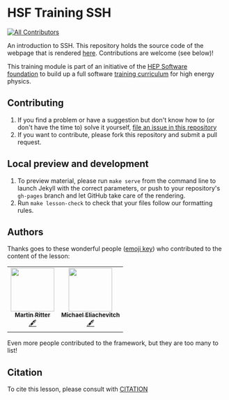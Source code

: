 HSF Training SSH
==============

<!-- ALL-CONTRIBUTORS-BADGE:START - Do not remove or modify this section -->
[![All Contributors](https://img.shields.io/badge/all_contributors-2-orange.svg?style=flat-square)](#contributors-)
<!-- ALL-CONTRIBUTORS-BADGE:END -->

An introduction to SSH. This repository holds the source code of the webpage that is rendered [here](https://hsf-training.github.io/hsf-training-ssh-webpage/). Contributions are welcome (see below)!

This training module is part of an initiative of the [HEP Software foundation](https://hepsoftwarefoundation.org/) to build up a full software [training curriculum](https://hepsoftwarefoundation.org/training/curriculum) for high energy physics.

## Contributing

1. If you find a problem or have a suggestion but don't know how to (or don't have the time to) solve it yourself, [file an issue in this repository](https://github.com/hsf-training/hsf-training-cicd/issues)
2. If you want to contribute, please fork this repository and submit a pull request.

## Local preview and development

1.  To preview material,
    please run `make serve` from the command line
    to launch Jekyll with the correct parameters,
    or push to your repository's `gh-pages` branch
and let GitHub take care of the rendering.
2.  Run `make lesson-check` to check that your files follow our formatting rules.

## Authors

Thanks goes to these wonderful people ([emoji key](https://allcontributors.org/docs/en/emoji-key)) who contributed to
the content of the lesson:

<!-- ALL-CONTRIBUTORS-LIST:START - Do not remove or modify this section -->
<!-- prettier-ignore-start -->
<!-- markdownlint-disable -->
<table>
  <tr>
    <td align="center"><a href="https://github.com/daritter"><img src="https://avatars.githubusercontent.com/u/1186338?v=4?s=100" width="100px;" alt=""/><br /><sub><b>Martin Ritter</b></sub></a><br /><a href="#content-daritter" title="Content">🖋</a></td>
    <td align="center"><a href="https://github.com/meliache"><img src="https://avatars.githubusercontent.com/u/5121824?v=4?s=100" width="100px;" alt=""/><br /><sub><b>Michael Eliachevitch</b></sub></a><br /><a href="#content-meliache" title="Content">🖋</a></td>
  </tr>
</table>

<!-- markdownlint-restore -->
<!-- prettier-ignore-end -->

<!-- ALL-CONTRIBUTORS-LIST:END -->

Even more people contributed to the framework, but they are too many to list!

## Citation

To cite this lesson, please consult with [CITATION](CITATION)